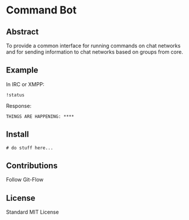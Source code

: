 # Command Bot

## Abstract

To provide a common interface for running commands on chat networks and for sending information to chat networks based on groups from core.

## Example

In IRC or XMPP:

    !status

Response:

    THINGS ARE HAPPENING: ****

## Install

    # do stuff here...

## Contributions

Follow Git-Flow

## License

Standard MIT License